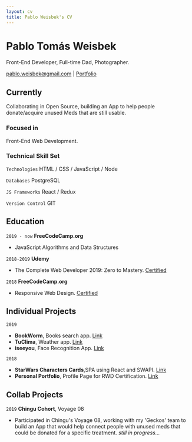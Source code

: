 ```yaml
---
layout: cv
title: Pablo Weisbek's CV
---
```

# Pablo Tomás Weisbek
Front-End Developer, Full-time Dad, Photographer.

<div id="webaddress">
<a href="pablo.weisbek@gmail.com">pablo.weisbek@gmail.com</a>
| <a href="https://pablowbk.github.io">Portfolio</a>
</div>


## Currently
Collaborating in Open Source, building an App to help people donate/acquire unused Meds that are still usable.

### Focused in
Front-End Web Development.

### Technical Skill Set

`Technologies`
HTML / CSS / JavaScript / Node

`Databases`
PostgreSQL

`JS Frameworks`
React / Redux

`Version Control`
GIT


## Education

`2019 - now`
__FreeCodeCamp.org__

- JavaScript Algorithms and Data Structures

`2018-2019`
__Udemy__

- The Complete Web Developer 2019: Zero to Mastery. [Certified](https://www.udemy.com/certificate/UC-6YBE78BR/)

`2018`
__FreeCodeCamp.org__

- Responsive Web Design. [Certified](https://www.freecodecamp.org/certification/pablowbk/responsive-web-design)


## Individual Projects

`2019`
* __BookWorm__, Books search app. [Link](https://pablowbk.github.io/bookworm/)
* __TuClima__, Weather app. [Link](https://pablowbk.github.io/weather-app/)
* __iseeyou__, Face Recognition App. [Link](https://iseeyou.netlify.com)

`2018`
* __StarWars Characters Cards__,SPA using React and SWAPI. [Link](https://pablowbk.github.io/react-swapi-test/)
* __Personal Portfolio__, Profile Page for RWD Certification. [Link](https://pablowbk.github.io/)


## Collab Projects

`2019`
__Chingu Cohort__, Voyage 08

- Participated in Chingu's Voyage 08, working with my 'Geckos' team to build an App that would help connect people with unused meds that could be donated for a specific treatment. *still in progress...*


<!-- ### Footer

Last updated: May 2019 -->
